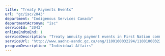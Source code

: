 ```yaml
---
title: "Treaty Payments Events"
url: "gc/isc/2043"
department: "Indigenous Services Canada"
departmentAcronym: "isc"
serviceId: "2043"
onlineEndtoEnd: 1
serviceDescription: "Treaty annuity payment events in First Nation communities pursuant to Numbered Treaties and Robinson Treaties."
serviceUrl: "http://www.aadnc-aandc.gc.ca/eng/1100100032294/1100100032295"
programDescription: "Individual Affairs"
---
```

